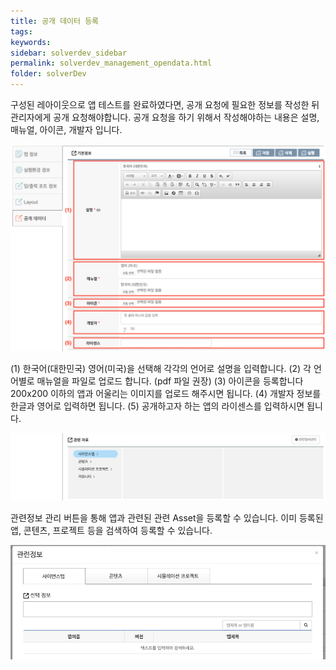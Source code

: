 ```yaml
---
title: 공개 데이터 등록
tags: 
keywords:
sidebar: solverdev_sidebar
permalink: solverdev_management_opendata.html
folder: solverDev
--- 
```



구성된 레아이웃으로 앱 테스트를 완료하였다면, 공개 요청에 필요한 정보를 작성한 뒤 관리자에게 공개 요청해야합니다. 공개 요청을 하기 위해서 작성해야하는 내용은 설명, 매뉴얼, 아이콘, 개발자 입니다.

![공개데이터 등록](/images/solverdev/08/image11.png)

(1) 한국어(대한민국) 영어(미국)을 선택해 각각의 언어로 설명을 입력합니다.
(2) 각 언어별로 매뉴얼을 파일로 업로드 합니다. (pdf 파일 권장)
(3) 아이콘을 등록합니다 200x200 이하의 앱과 어울리는 이미지를 업로드 해주시면 됩니다.
(4) 개발자 정보를 한글과 영어로 입력하면 됩니다.
(5) 공개하고자 하는 앱의 라이센스를 입력하시면 됩니다.

![관련정보 관리](/images/solverdev/08/image12.png)

관련정보 관리 버튼을 통해 앱과 관련된 관련 Asset을 등록할 수 있습니다. 이미 등록된 앱, 콘텐츠, 프로젝트 등을 검색하여 등록할 수 있습니다.

![관련정보 등록](/images/solverdev/08/image13.png)
